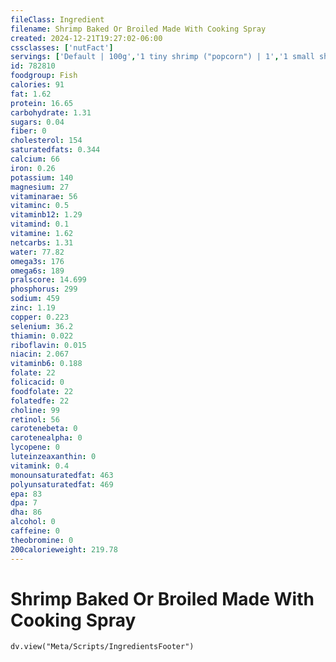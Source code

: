 ```yaml
---
fileClass: Ingredient
filename: Shrimp Baked Or Broiled Made With Cooking Spray
created: 2024-12-21T19:27:02-06:00
cssclasses: ['nutFact']
servings: ['Default | 100g','1 tiny shrimp ("popcorn") | 1','1 small shrimp (shelled) | 4','1 medium shrimp (shelled) | 5','1 large shrimp (shelled) | 6','1 jumbo shrimp (shelled) | 10','1 prawn | 6','1 oz, cooked | 28','1 cup, cooked | 145','1 oz, with shell, raw (yield after cooking, shell removed) | 16']
id: 782810
foodgroup: Fish
calories: 91
fat: 1.62
protein: 16.65
carbohydrate: 1.31
sugars: 0.04
fiber: 0
cholesterol: 154
saturatedfats: 0.344
calcium: 66
iron: 0.26
potassium: 140
magnesium: 27
vitaminarae: 56
vitaminc: 0.5
vitaminb12: 1.29
vitamind: 0.1
vitamine: 1.62
netcarbs: 1.31
water: 77.82
omega3s: 176
omega6s: 189
pralscore: 14.699
phosphorus: 299
sodium: 459
zinc: 1.19
copper: 0.223
selenium: 36.2
thiamin: 0.022
riboflavin: 0.015
niacin: 2.067
vitaminb6: 0.188
folate: 22
folicacid: 0
foodfolate: 22
folatedfe: 22
choline: 99
retinol: 56
carotenebeta: 0
carotenealpha: 0
lycopene: 0
luteinzeaxanthin: 0
vitamink: 0.4
monounsaturatedfat: 463
polyunsaturatedfat: 469
epa: 83
dpa: 7
dha: 86
alcohol: 0
caffeine: 0
theobromine: 0
200calorieweight: 219.78
---
```


# Shrimp Baked Or Broiled Made With Cooking Spray

```dataviewjs
dv.view("Meta/Scripts/IngredientsFooter")
```